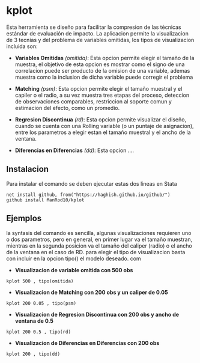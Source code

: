 # kplot

Esta herramienta se diseño para facilitar la compresion de las técnicas estándar de evaluación de impacto. 
La aplicacion permite la visualizacion de 3 tecnias y del problema de variables omitidas, los tipos de visualizacion incluida son:

* **Variables Omitidas** *(omitida)*: Esta opcion permite elegir el tamaño de la muestra, el objetivo de esta opcion es mostrar como el
signo de una correlacion puede ser producto de la omision de una variable, ademas muestra como la inclusion de dicha variable
puede corregir el problema

* **Matching** *(psm)*: 
Esta opcion permite elegir el tamaño muestral y el capiler o el radio, a su vez muestra tres etapas del proceso, deteccion de
observaciones comparables, restriccion al soporte comun y estimacion del efecto, como un promedio.

* **Regresion Discontinua** *(rd)*:
Esta opcion permite visualizar el diseño, cuando se cuenta con una Rolling variable (o un puntaje de asignacion), entre los parametros 
a elegir estan el tamaño muestral y el ancho de la ventana. 

* **Diferencias en Diferencias** *(dd)*:
Esta opcion ....

## Instalacion 

Para instalar el comando se deben ejecutar estas dos lineas en Stata

```
net install github, from("https://haghish.github.io/github/")
github install ManRod10/kplot
```

## Ejemplos

la syntasis del comando es sencilla, algunas visualizaciones requieren uno o dos parametros, pero en general, en primer lugar va el tamaño muestran, mientras en la segunda posicion va el tamaño del caliper (radio) o el ancho de la ventana en el caso de RD.
para elegir el tipo de visualizacion basta con incluir en la opcion tipo() el modelo deseado. com


* **Visualizacion de variable omitida con 500 obs**    
```
kplot 500 , tipo(omitida)
```
* **Visualizacion de Matching con 200 obs y un caliper de 0.05**   
```
kplot 200 0.05 , tipo(psm)
```
* **Visualizacion de Regresion Discontinua con 200 obs y ancho de ventana de 0.5**    
```
kplot 200 0.5 , tipo(rd)
```
* **Visualizacion de Diferencias en Diferencias con 200 obs**   
```
kplot 200 , tipo(dd)
```
